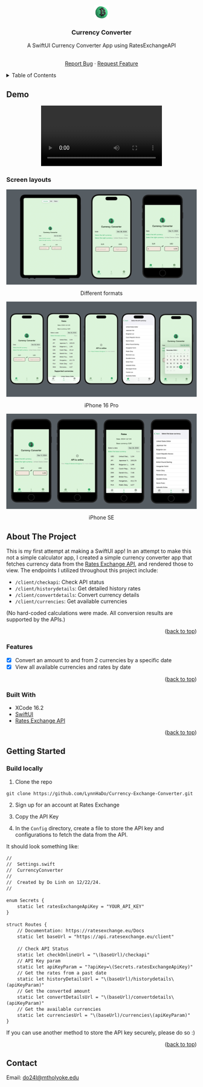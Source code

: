 <div id="top"></div>

<!-- PROJECT LOGO -->
<br />
<div align="center">

<img align="center" src="Public/logo.png" width="40px"/>

<h3 align="center">Currency Converter</h3>

<p align="center">A SwiftUI Currency Converter App using RatesExchangeAPI</p>

  <p align="center">
    <br />
    <a href="https://github.com/LynnHaDo/Currency-Exchange-Converter/issues">Report Bug</a>
    ·
    <a href="https://github.com/LynnHaDo/Currency-Exchange-Converter/issues">Request Feature</a>
  </p>
</div>

<!-- TABLE OF CONTENTS -->
<details>
  <summary>Table of Contents</summary>
  <ol>
    <li>
      <a href="#demo">Demo</a>
    </li>
    <li>
      <a href="#about-the-project">About The Project</a>
      <ul>
        <li><a href="#features">Features</a></li>
        <li><a href="#built-with">Built With</a></li>
      </ul>
    </li>
    <li>
      <a href="#getting-started">Getting Started</a>
      <ul>
        <li><a href="#build-locally">Build Locally</a></li>
      </ul>
    </li>
    <li><a href="#contact">Contact</a></li>
  </ol>
</details>

<!-- UPDATES -->
## Demo

<div align="center">
  <video src="https://github.com/user-attachments/assets/071f37ce-5ec6-4242-99c2-77b252f2fac8"
         width="320">
</div>

### Screen layouts

<img align="center" src="Public/all.png" margin="10px auto"/>

<p align="center">Different formats</p>

<img align="center" src="Public/ip_16.png" margin="10px auto"/>

<p align="center">iPhone 16 Pro</p>

<img align="center" src="Public/ip_se.png" margin="10px auto"/>

<p align="center">iPhone SE</p>

<!-- ABOUT THE PROJECT -->
## About The Project

This is my first attempt at making a SwiftUI app! In an attempt to make this not a simple calculator app, I created a simple currency converter app that fetches currency data from the [Rates Exchange API](https://ratesexchange.eu/Docs), and rendered those to view. The endpoints I utilized throughout this project include: 

- `/client/checkapi`: Check API status
- `/client/historydetails`: Get detailed history rates
- `​/client​/convertdetails`: Convert currency details
- `/client/currencies`: Get available currencies

(No hard-coded calculations were made. All conversion results are supported by the APIs.)

<p align="right">(<a href="#top">back to top</a>)</p>

### Features

- [x] Convert an amount to and from 2 currencies by a specific date 
- [x] View all available currencies and rates by date 

<p align="right">(<a href="#top">back to top</a>)</p>

### Built With

- XCode 16.2
- [SwiftUI](https://developer.apple.com/xcode/swiftui/)
- [Rates Exchange API](https://ratesexchange.eu/)

<p align="right">(<a href="#top">back to top</a>)</p>

<!-- GETTING STARTED -->

## Getting Started

### Build locally 

1. Clone the repo

```
git clone https://github.com/LynnHaDo/Currency-Exchange-Converter.git
```

2. Sign up for an account at Rates Exchange

3. Copy the API Key 

4. In the `Config` directory, create a file to store the API key and configurations to fetch the data from the API. 

It should look something like:

```
//
//  Settings.swift
//  CurrencyConverter
//
//  Created by Do Linh on 12/22/24.
//

enum Secrets {
    static let ratesExchangeApiKey = "YOUR_API_KEY"
}

struct Routes {
    // Documentation: https://ratesexchange.eu/Docs
    static let baseUrl = "https://api.ratesexchange.eu/client"
    
    // Check API Status
    static let checkOnlineUrl = "\(baseUrl)/checkapi"
    // API Key param
    static let apiKeyParam = "?apiKey=\(Secrets.ratesExchangeApiKey)"
    // Get the rates from a past date
    static let historyDetailsUrl = "\(baseUrl)/historydetails\(apiKeyParam)"
    // Get the converted amount
    static let convertDetailsUrl = "\(baseUrl)/convertdetails\(apiKeyParam)"
    // Get the available currencies
    static let currenciesUrl = "\(baseUrl)/currencies\(apiKeyParam)"
}

```

If you can use another method to store the API key securely, please do so :) 

<p align="right">(<a href="#top">back to top</a>)</p>

<!-- Contact -->

## Contact

Email: <a href="mailto:do24l@mtholyoke.edu">do24l@mtholyoke.edu</a>
